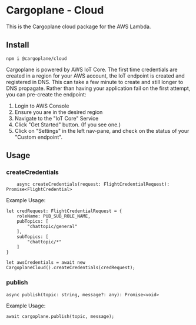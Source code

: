 # Cargoplane - Cloud

This is the Cargoplane cloud package for the AWS Lambda.  

## Install

`npm i @cargoplane/cloud`

Cargoplane is powered by AWS IoT Core. The first time credentials are created in a region for your AWS account,
the IoT endpoint is created and registered in DNS. This can take a few minute to create and still longer to DNS propagate.
Rather than having your application fail on the first attempt, you can pre-create the endpoint:

1. Login to AWS Console
2. Ensure you are in the desired region
3. Navigate to the "IoT Core" Service
4. Click "Get Started" button. (If you see one.)
5. Click on "Settings" in the left nav-pane, and check on the status of your "Custom endpoint".

## Usage

### createCredentials

`    async createCredentials(request: FlightCredentialRequest): Promise<FlightCredential>`

Example Usage:

    let credRequest: FlightCredentialRequest = {
        roleName: PUB_SUB_ROLE_NAME,
        pubTopics: [
            "chattopic/general"
        ],
        subTopics: [
            "chattopic/*"
        ]
    }

    let awsCredentials = await new CargoplaneCloud().createCredentials(credRequest);


### publish

```
async publish(topic: string, message?: any): Promise<void> 
```

Example Usage:

    await cargoplane.publish(topic, message);

